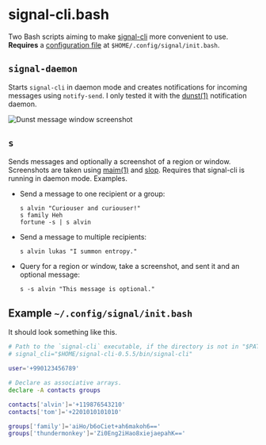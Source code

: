 # signal-cli.bash

Two Bash scripts aiming to make [signal-cli][1] more convenient to use.  **Requires** a
[configuration file](#example-configsignalinitbash) at
`$HOME/.config/signal/init.bash`.

## `signal-daemon`
Starts `signal-cli` in daemon mode and creates notifications for incoming messages using
`notify-send`.  I only tested it with the [dunst(1)][2] notification daemon.

![Dunst message window screenshot](/../screenshots/notification.png?raw=true "Dunst message window screenshot")

## `s`
Sends messages and optionally a screenshot of a region or window.  Screenshots are taken
using [maim(1)][3] and [slop][4].  Requires that signal-cli is running in daemon mode.
Examples.

*   Send a message to one recipient or a group:

        s alvin "Curiouser and curiouser!"
        s family Heh
        fortune -s | s alvin

*   Send a message to multiple recipients:

        s alvin lukas "I summon entropy."

*   Query for a region or window, take a screenshot, and sent it and an optional message:

        s -s alvin "This message is optional."

## Example `~/.config/signal/init.bash`
It should look something like this.

```bash
# Path to the `signal-cli` executable, if the directory is not in "$PATH".
# signal_cli="$HOME/signal-cli-0.5.5/bin/signal-cli"

user='+990123456789'

# Declare as associative arrays.
declare -A contacts groups

contacts['alvin']='+119876543210'
contacts['tom']='+2201010101010'

groups['family']='aiHo/b6oCiet+ah6makoh6=='
groups['thundermonkey']='Zi0Eng2iHao8xiejaepahK=='
```

[1]: https://github.com/AsamK/signal-cli
[2]: https://github.com/dunst-project/dunst
[3]: https://github.com/naelstrof/maim
[4]: https://github.com/naelstrof/slop

<!-- vim: set tw=90 sts=-1 sw=4 et spell: -->
